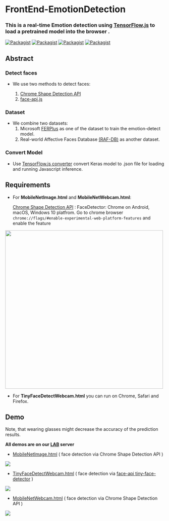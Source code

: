 # FrontEnd-EmotionDetection
### This is a real-time Emotion detection using [TensorFlow.js](https://js.tensorflow.org/) to load a pretrained model into the browser .
[![Packagist](https://img.shields.io/badge/TensorFlow-1.10.1-orange.svg)]()
[![Packagist](https://img.shields.io/badge/Keras-2.2.2-blue.svg)]()
[![Packagist](https://img.shields.io/badge/Python-3.5.0-blue.svg)]()
[![Packagist](https://img.shields.io/badge/TensorFlow.js-0.12.6-orange.svg)]()
## Abstract 
### Detect faces
* We use two methods to detect faces:

  1. [Chrome Shape Detection API](https://www.chromestatus.com/feature/4757990523535360)
  2. [face-api.js](https://github.com/justadudewhohacks/face-api.js/)
  
### Dataset
* We combine two datasets:
  1. Microsoft [FERPlus](https://github.com/Microsoft/FERPlus) as one of the dataset to train the emotion-detect model. 
  2. Real-world Affective Faces Database [(RAF-DB)](http://www.whdeng.cn/RAF/model1.html) as another dataset.

### Convert Model
* Use [TensorFlow.js converter](https://github.com/tensorflow/tfjs-converter) convert Keras model to .json file for loading and running Javascript inference.

## Requirements
* For **MobileNetImage.html** and **MobileNetWebcam.html**:

  [Chrome Shape Detection API](https://www.chromestatus.com/feature/4757990523535360) :
FaceDetector: Chrome on Android, macOS, Windows 10 platfrom.
Go to chrome browser ```chrome://flags/#enable-experimental-web-platform-features``` and enable the feature 
<img src="https://i.imgur.com/7JhkpJn.png" width="500">

* For **TinyFaceDetectWebcam.html** you can run on Chrome, Safari and Firefox.

## Demo
Note, that wearing glasses might decrease the accuracy of the prediction results.

**All demos are on our [LAB](http://mirlab.org/index.asp) server**

* [MobileNetImage.html](https://mirlab.org:444/demo/FrontEnd-EmotionDetection/src/MobileNetImage.html) ( face detection via Chrome Shape Detection API )

![](https://github.com/kevinisbest/FrontEnd-EmotionDetection/blob/master/images/tfjs_upload.gif)

* [TinyFaceDetectWebcam.html](https://mirlab.org:444/demo/FrontEnd-EmotionDetection/src/TinyFaceDetectWebcam.html) ( face detection via [face-api tiny-face-detector](https://github.com/justadudewhohacks/face-api.js#tiny-face-detector) )

![](https://github.com/kevinisbest/FrontEnd-EmotionDetection/blob/master/images/yolo_webcam.gif)

* [MobileNetWebcam.html](https://mirlab.org:444/demo/FrontEnd-EmotionDetection/src/MobileNetWebcam.html) ( face detection via Chrome Shape Detection API )
 
![](https://github.com/kevinisbest/FrontEnd-EmotionDetection/blob/master/images/tfjs_webcam.gif)
